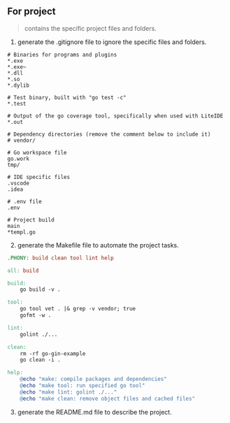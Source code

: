 ## For project
> contains the specific project files and folders.

1. generate the .gitignore file to ignore the specific files and folders.
```gitignore
# Binaries for programs and plugins
*.exe
*.exe~
*.dll
*.so
*.dylib

# Test binary, built with "go test -c"
*.test

# Output of the go coverage tool, specifically when used with LiteIDE
*.out

# Dependency directories (remove the comment below to include it)
# vendor/

# Go workspace file
go.work
tmp/

# IDE specific files
.vscode
.idea

# .env file
.env

# Project build
main
*templ.go
```

2. generate the Makefile file to automate the project tasks.
```makefile
.PHONY: build clean tool lint help

all: build

build:
    go build -v .

tool:
    go tool vet . |& grep -v vendor; true
    gofmt -w .

lint:
    golint ./...

clean:
    rm -rf go-gin-example
    go clean -i .

help:
    @echo "make: compile packages and dependencies"
    @echo "make tool: run specified go tool"
    @echo "make lint: golint ./..."
    @echo "make clean: remove object files and cached files"
```

3. generate the README.md file to describe the project.